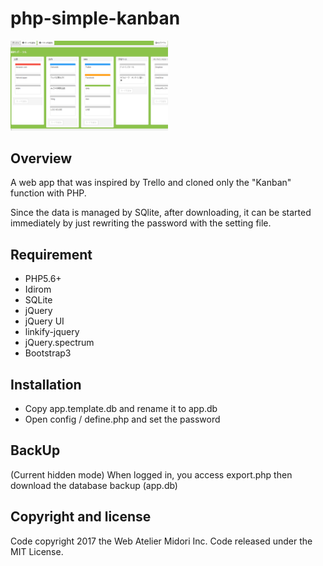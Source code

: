 php-simple-kanban
====

<img src="https://github.com/mikiakira/imageArchive/blob/master/img/php-simple-kanban.png?raw=true" width="50%">

## Overview
A web app that was inspired by Trello and cloned only the "Kanban" function with PHP.

Since the data is managed by SQlite, after downloading,
it can be started immediately by just rewriting the password with the setting file.


## Requirement

  * PHP5.6+
  * Idirom
  * SQLite
  * jQuery
  * jQuery UI
  * linkify-jquery
  * jQuery.spectrum
  * Bootstrap3


## Installation
  * Copy app.template.db and rename it to app.db
  * Open config / define.php and set the password


## BackUp
(Current hidden mode) When logged in, you access export.php then download the database backup (app.db)


## Copyright and license
Code copyright 2017 the Web Atelier Midori Inc. Code released under the MIT License.

